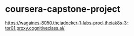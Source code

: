 # coursera-capstone-project
https://wagaines-8050.theiadocker-1-labs-prod-theiak8s-3-tor01.proxy.cognitiveclass.ai/
